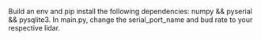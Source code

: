 Build an env and pip install the following dependencies: numpy && pyserial && pysqlite3.
In main.py, change the serial_port_name and bud rate to your respective lidar. 
